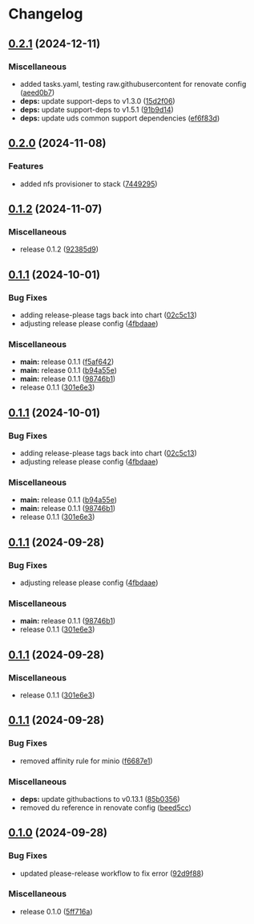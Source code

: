 # Changelog

## [0.2.1](https://github.com/andygodish/lab-dev-stack/compare/v0.2.0...v0.2.1) (2024-12-11)


### Miscellaneous

* added tasks.yaml, testing raw.githubusercontent for renovate config ([aeed0b7](https://github.com/andygodish/lab-dev-stack/commit/aeed0b7765016271c9d067b1d0acb26270a5b962))
* **deps:** update support-deps to v1.3.0 ([15d2f06](https://github.com/andygodish/lab-dev-stack/commit/15d2f069d69b5675e255e50fbe702ba67e756020))
* **deps:** update support-deps to v1.5.1 ([91b9d14](https://github.com/andygodish/lab-dev-stack/commit/91b9d14ae1ac6229078a968bcf615e876a61c3ac))
* **deps:** update uds common support dependencies ([ef6f83d](https://github.com/andygodish/lab-dev-stack/commit/ef6f83d78e10c328ae2235b84ec787e8b13cee16))

## [0.2.0](https://github.com/andygodish/lab-dev-stack/compare/v0.1.2...v0.2.0) (2024-11-08)


### Features

* added nfs provisioner to stack ([7449295](https://github.com/andygodish/lab-dev-stack/commit/7449295d00b6832db894a88f20a0f06a4114a79d))

## [0.1.2](https://github.com/andygodish/lab-dev-stack/compare/v0.1.1...v0.1.2) (2024-11-07)


### Miscellaneous

* release 0.1.2 ([92385d9](https://github.com/andygodish/lab-dev-stack/commit/92385d94b690db8003c812a40f7c1d60f46b84d7))

## [0.1.1](https://github.com/andygodish/uds-dev-stack/compare/v0.1.1...v0.1.1) (2024-10-01)


### Bug Fixes

* adding release-please tags back into chart ([02c5c13](https://github.com/andygodish/uds-dev-stack/commit/02c5c137ebb851f4419fcf105af56a4fe9345c20))
* adjusting release please config ([4fbdaae](https://github.com/andygodish/uds-dev-stack/commit/4fbdaae47d4d7230da8ff9ad26977305de29b97b))


### Miscellaneous

* **main:** release 0.1.1 ([f5af642](https://github.com/andygodish/uds-dev-stack/commit/f5af642b68db5ec257a66b31586436cdc2affe8c))
* **main:** release 0.1.1 ([b94a55e](https://github.com/andygodish/uds-dev-stack/commit/b94a55ee1f28e7e97ba5689846aff5fd26f1376d))
* **main:** release 0.1.1 ([98746b1](https://github.com/andygodish/uds-dev-stack/commit/98746b1d0eb7b00cd778cd0b104285632cff9ba3))
* release 0.1.1 ([301e6e3](https://github.com/andygodish/uds-dev-stack/commit/301e6e3ee414b2b5ce3e12feca0796ff53d3ad78))

## [0.1.1](https://github.com/andygodish/uds-dev-stack/compare/v0.1.1...v0.1.1) (2024-10-01)


### Bug Fixes

* adding release-please tags back into chart ([02c5c13](https://github.com/andygodish/uds-dev-stack/commit/02c5c137ebb851f4419fcf105af56a4fe9345c20))
* adjusting release please config ([4fbdaae](https://github.com/andygodish/uds-dev-stack/commit/4fbdaae47d4d7230da8ff9ad26977305de29b97b))


### Miscellaneous

* **main:** release 0.1.1 ([b94a55e](https://github.com/andygodish/uds-dev-stack/commit/b94a55ee1f28e7e97ba5689846aff5fd26f1376d))
* **main:** release 0.1.1 ([98746b1](https://github.com/andygodish/uds-dev-stack/commit/98746b1d0eb7b00cd778cd0b104285632cff9ba3))
* release 0.1.1 ([301e6e3](https://github.com/andygodish/uds-dev-stack/commit/301e6e3ee414b2b5ce3e12feca0796ff53d3ad78))

## [0.1.1](https://github.com/andygodish/uds-dev-stack/compare/v0.1.1...v0.1.1) (2024-09-28)


### Bug Fixes

* adjusting release please config ([4fbdaae](https://github.com/andygodish/uds-dev-stack/commit/4fbdaae47d4d7230da8ff9ad26977305de29b97b))


### Miscellaneous

* **main:** release 0.1.1 ([98746b1](https://github.com/andygodish/uds-dev-stack/commit/98746b1d0eb7b00cd778cd0b104285632cff9ba3))
* release 0.1.1 ([301e6e3](https://github.com/andygodish/uds-dev-stack/commit/301e6e3ee414b2b5ce3e12feca0796ff53d3ad78))

## [0.1.1](https://github.com/andygodish/uds-dev-stack/compare/v0.1.1...v0.1.1) (2024-09-28)


### Miscellaneous

* release 0.1.1 ([301e6e3](https://github.com/andygodish/uds-dev-stack/commit/301e6e3ee414b2b5ce3e12feca0796ff53d3ad78))

## [0.1.1](https://github.com/andygodish/uds-dev-stack/compare/v0.1.0...v0.1.1) (2024-09-28)


### Bug Fixes

* removed affinity rule for minio ([f6687e1](https://github.com/andygodish/uds-dev-stack/commit/f6687e1b54cb6837f1e77bc7734880e365905cbc))


### Miscellaneous

* **deps:** update githubactions to v0.13.1 ([85b0356](https://github.com/andygodish/uds-dev-stack/commit/85b0356e261bce77a8f6e47ae22b65a71d8a6b04))
* removed du reference in renovate config ([beed5cc](https://github.com/andygodish/uds-dev-stack/commit/beed5ccbaef9904a28de6920713a6d8c2ed29321))

## [0.1.0](https://github.com/andygodish/uds-dev-stack/compare/v0.1.0...v0.1.0) (2024-09-28)


### Bug Fixes

* updated please-release workflow to fix error ([92d9f88](https://github.com/andygodish/uds-dev-stack/commit/92d9f8870974566e35516cf621b84cc255852f72))


### Miscellaneous

* release 0.1.0 ([5ff716a](https://github.com/andygodish/uds-dev-stack/commit/5ff716a7b8734ce6636a2bcd280b407f6fe872cb))
